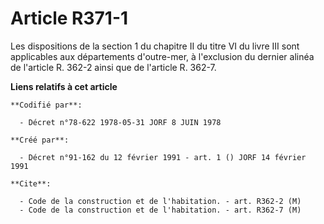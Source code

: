 # Article R371-1

Les dispositions de la section 1 du chapitre II du titre VI du livre III sont applicables aux départements d'outre-mer, à
l'exclusion du dernier alinéa de l'article R. 362-2 ainsi que de l'article R. 362-7.

**Liens relatifs à cet article**

	**Codifié par**:

	  - Décret n°78-622 1978-05-31 JORF 8 JUIN 1978

	**Créé par**:

	  - Décret n°91-162 du 12 février 1991 - art. 1 () JORF 14 février 1991

	**Cite**:

	  - Code de la construction et de l'habitation. - art. R362-2 (M)
	  - Code de la construction et de l'habitation. - art. R362-7 (M)
